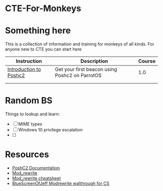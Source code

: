 # CTE-For-Monkeys

# Something here 

This is a collection of information and training for monkeys of all kinds. For anyone new to CTE you can start here

| Instruction                                                                | Description                                    | Course |
|----------------------------------------------------------------------------|------------------------------------------------|--------|
| [Introduction to Poshc2](courses/course-1-Intro-Poshc2-ParrotOS/README.md) | Get your first beacon using Poshc2 on ParrotOS | 1.0    |
|                                                                            |                                                |        |
|                                                                            |                                                |        |



# Random BS
Things to lookup and learn: 
- [ ] MIME types
- [ ] Windows 10 privilege escalation 
- [ ]   

# Resources 
- [PoshC2 Documentation](https://poshc2.readthedocs.io/_/downloads/en/latest/pdf/)
- [Mod_rewrite](https://httpd.apache.org/docs/2.4/rewrite/intro.html)
- [Mod_rewrite cheatsheet](https://mod-rewrite-cheatsheet.com/)
- [BlueScreenOfJeff Modrewrite walthrough for CS](https://bluescreenofjeff.com/2016-06-28-cobalt-strike-http-c2-redirectors-with-apache-mod_rewrite/)